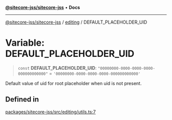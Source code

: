 [**@sitecore-jss/sitecore-jss**](../../README.md) • **Docs**

***

[@sitecore-jss/sitecore-jss](../../README.md) / [editing](../README.md) / DEFAULT\_PLACEHOLDER\_UID

# Variable: DEFAULT\_PLACEHOLDER\_UID

> `const` **DEFAULT\_PLACEHOLDER\_UID**: `"00000000-0000-0000-0000-000000000000"` = `'00000000-0000-0000-0000-000000000000'`

Default value of uid for root placeholder when uid is not present.

## Defined in

[packages/sitecore-jss/src/editing/utils.ts:7](https://github.com/Sitecore/jss/blob/79b72df335ab50517e6c3357c25dd7db1965274d/packages/sitecore-jss/src/editing/utils.ts#L7)
